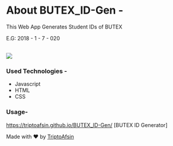 # About BUTEX_ID-Gen - 

This Web App Generates Student IDs of BUTEX

E.G: 2018 - 1 - 7 - 020

<br>

<img src="https://i.imgur.com/mY0q9g4.png">

<br>
<h3>Used Technologies - </h3>
<ul>
<li>Javascript</li>
<li>HTML</li>
<li>CSS</li>
</ul>

<h3>Usage-</h3>

https://triptoafsin.github.io/BUTEX_ID-Gen/ [BUTEX ID Generator]
<br>

<p>Made with ❤ by <a href="https://www.facebook.com/Tripto.Afsin">TriptoAfsin</a></p>




